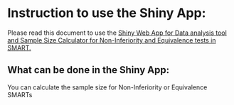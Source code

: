 
# Instruction to use the Shiny App:

Please read this document to use the [Shiny Web App for Data analysis tool and Sample Size Calculator for Non-Inferiority and Equivalence tests in SMART.](http://13.250.172.122/shiny/NI_EQ/)

## What can be done in the Shiny App:

You can calculate the sample size for Non-Inferiority or Equivalence SMARTs
